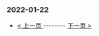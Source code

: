 ### 2022-01-22 
 

- [ < 上一页 ](https://github.com/able8/weibo-hot-record/blob/master/2022-01-21.md) -------- [ 下一页 > ](https://github.com/able8/weibo-hot-record/blob/master/2022-01-23.md)